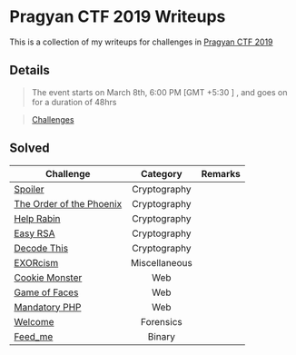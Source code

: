 # Pragyan CTF 2019 Writeups

This is a collection of my writeups for challenges in [Pragyan CTF 2019](https://ctf.pragyan.org/)

## Details

> The event starts on March 8th, 6:00 PM [GMT +5:30 ] , and goes on for a duration of 48hrs

> [Challenges](Pragyan_CTF_19.pdf)

## Solved
Challenge | Category | Remarks
----------|:--------:| -------
[Spoiler](./Solved/Spoiler) | Cryptography | 
[The Order of the Phoenix](./Solved/The_Order_of_the_Phoenix) | Cryptography | 
[Help Rabin](./Solved/Help_Rabin) | Cryptography | 
[Easy RSA](./Solved/Easy_RSA) | Cryptography | 
[Decode This](./Solved/Decode_This) | Cryptography | 
[EXORcism](./Solved/EXORcism) | Miscellaneous | 
[Cookie Monster](./Solved/Cookie_Monster) | Web | 
[Game of Faces](./Solved/Game_of_Faces) | Web | 
[Mandatory PHP](./Solved/Mandatory_PHP) | Web | 
[Welcome](./Solved/Welcome) | Forensics | 
[Feed_me](./Solved/Feed_me) | Binary | 


